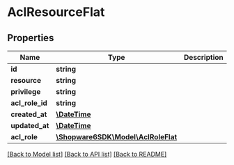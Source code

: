 # AclResourceFlat

## Properties
Name | Type | Description | Notes
------------ | ------------- | ------------- | -------------
**id** | **string** |  | [optional] 
**resource** | **string** |  | 
**privilege** | **string** |  | 
**acl_role_id** | **string** |  | 
**created_at** | [**\DateTime**](\DateTime.md) |  | 
**updated_at** | [**\DateTime**](\DateTime.md) |  | 
**acl_role** | [**\Shopware6SDK\Model\AclRoleFlat**](AclRoleFlat.md) |  | [optional] 

[[Back to Model list]](../../README.md#documentation-for-models) [[Back to API list]](../../README.md#documentation-for-api-endpoints) [[Back to README]](../../README.md)

